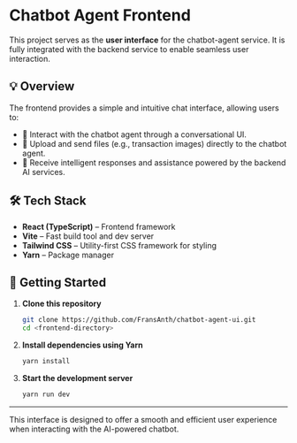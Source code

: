 # Chatbot Agent Frontend

This project serves as the **user interface** for the chatbot-agent service. It is fully integrated with the backend service to enable seamless user interaction.

## 💡 Overview

The frontend provides a simple and intuitive chat interface, allowing users to:

- 💬 Interact with the chatbot agent through a conversational UI.
- 📎 Upload and send files (e.g., transaction images) directly to the chatbot agent.
- 🔄 Receive intelligent responses and assistance powered by the backend AI services.

## 🛠️ Tech Stack

- **React (TypeScript)** – Frontend framework  
- **Vite** – Fast build tool and dev server  
- **Tailwind CSS** – Utility-first CSS framework for styling  
- **Yarn** – Package manager

## 🚀 Getting Started

1. **Clone this repository**  
   ```bash
   git clone https://github.com/FransAnth/chatbot-agent-ui.git
   cd <frontend-directory>
   ```

2. **Install dependencies using Yarn**  
   ```bash
   yarn install
   ```

3. **Start the development server**  
   ```bash
   yarn run dev
   ```
---

This interface is designed to offer a smooth and efficient user experience when interacting with the AI-powered chatbot.
